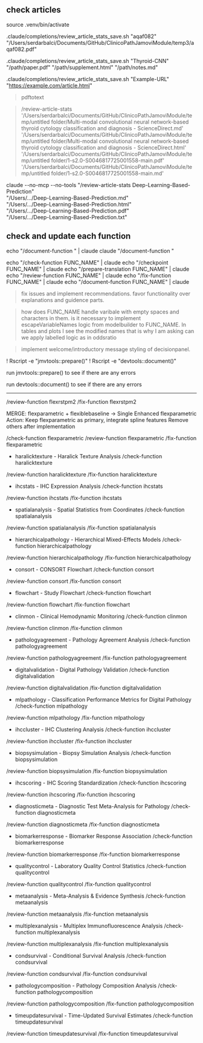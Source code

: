 ## check articles

source .venv/bin/activate

.claude/completions/review_article_stats_save.sh "aqaf082" \
  "/Users/serdarbalci/Documents/GitHub/ClinicoPathJamoviModule/temp3/aqaf082.pdf"

.claude/completions/review_article_stats_save.sh "Thyroid-CNN" \
  "/path/paper.pdf" "/path/supplement.html" "/path/notes.md"

.claude/completions/review_article_stats_save.sh "Example-URL" \
  "<https://example.com/article.html>"

> pdftotext

> /review-article-stats '/Users/serdarbalci/Documents/GitHub/ClinicoPathJamoviModule/temp/untitled folder/Multi-modal convolutional neural network-based thyroid cytology classification and diagnosis - ScienceDirect.md'
'/Users/serdarbalci/Documents/GitHub/ClinicoPathJamoviModule/temp/untitled folder/Multi-modal convolutional neural network-based thyroid cytology classification and diagnosis - ScienceDirect.html'
'/Users/serdarbalci/Documents/GitHub/ClinicoPathJamoviModule/temp/untitled folder/1-s2.0-S0046817725001558-main.pdf'
'/Users/serdarbalci/Documents/GitHub/ClinicoPathJamoviModule/temp/untitled folder/1-s2.0-S0046817725001558-main.md'

claude --no-mcp --no-tools "/review-article-stats Deep-Learning-Based-Prediction" \
  "/Users/.../Deep-Learning-Based-Prediction.md" \
  "/Users/.../Deep-Learning-Based-Prediction.html" \
  "/Users/.../Deep-Learning-Based-Prediction.pdf" \
  "/Users/.../Deep-Learning-Based-Prediction.txt"

## check and update each function

echo "/document-function " | claude
claude "/document-function "

echo "/check-function FUNC_NAME" | claude
echo "/checkpoint FUNC_NAME" | claude
echo "/prepare-translation FUNC_NAME" | claude
echo "/review-function FUNC_NAME" | claude
echo "/fix-function FUNC_NAME" | claude
echo "/document-function FUNC_NAME" | claude

> fix issues and implement recommendations. favor functionality over explanations and guidence parts.

> how does FUNC_NAME handle varibale with empty spaces and characters in them.
is it necessary to implement escapeVariableNames logic from modelbuilder to FUNC_NAME.
In tables and plots I see the modified names that is why I am asking
can we apply labelled logic as in oddsratio

> implement welcome/introductory message styling of decisionpanel.

! Rscript -e "jmvtools::prepare()"
! Rscript -e "devtools::document()"

run jmvtools::prepare() to see if there are any errors

run devtools::document() to see if there are any errors

***

/review-function flexrstpm2
/fix-function flexrstpm2


MERGE: flexparametric + flexiblebaseline → Single Enhanced flexparametric
Action: Keep flexparametric as primary, integrate spline features
Remove others after implementation


/check-function flexparametric
/review-function flexparametric
/fix-function flexparametric


- haralicktexture - Haralick Texture Analysis
/check-function haralicktexture

/review-function haralicktexture
/fix-function haralicktexture


- ihcstats - IHC Expression Analysis
/check-function ihcstats

/review-function ihcstats
/fix-function ihcstats


- spatialanalysis - Spatial Statistics from Coordinates
/check-function spatialanalysis

/review-function spatialanalysis
/fix-function spatialanalysis


- hierarchicalpathology - Hierarchical Mixed-Effects Models
/check-function hierarchicalpathology

/review-function hierarchicalpathology
/fix-function hierarchicalpathology


- consort - CONSORT Flowchart
/check-function consort

/review-function consort
/fix-function consort


- flowchart - Study Flowchart
/check-function flowchart

/review-function flowchart
/fix-function flowchart


- clinmon - Clinical Hemodynamic Monitoring
/check-function clinmon

/review-function clinmon
/fix-function clinmon


- pathologyagreement - Pathology Agreement Analysis
/check-function pathologyagreement

/review-function pathologyagreement
/fix-function pathologyagreement


- digitalvalidation - Digital Pathology Validation
/check-function digitalvalidation

/review-function digitalvalidation
/fix-function digitalvalidation


- mlpathology - Classification Performance Metrics for Digital Pathology
/check-function mlpathology

/review-function mlpathology
/fix-function mlpathology


- ihccluster - IHC Clustering Analysis
/check-function ihccluster

/review-function ihccluster
/fix-function ihccluster


- biopsysimulation - Biopsy Simulation Analysis
/check-function biopsysimulation

/review-function biopsysimulation
/fix-function biopsysimulation


- ihcscoring - IHC Scoring Standardization
/check-function ihcscoring

/review-function ihcscoring
/fix-function ihcscoring


- diagnosticmeta - Diagnostic Test Meta-Analysis for Pathology
/check-function diagnosticmeta

/review-function diagnosticmeta
/fix-function diagnosticmeta


- biomarkerresponse - Biomarker Response Association
/check-function biomarkerresponse

/review-function biomarkerresponse
/fix-function biomarkerresponse


- qualitycontrol - Laboratory Quality Control Statistics
/check-function qualitycontrol

/review-function qualitycontrol
/fix-function qualitycontrol


- metaanalysis - Meta-Analysis & Evidence Synthesis
/check-function metaanalysis

/review-function metaanalysis
/fix-function metaanalysis




- multiplexanalysis - Multiplex Immunofluorescence Analysis
/check-function multiplexanalysis

/review-function multiplexanalysis
/fix-function multiplexanalysis


- condsurvival - Conditional Survival Analysis
/check-function condsurvival

/review-function condsurvival
/fix-function condsurvival


- pathologycomposition - Pathology Composition Analysis
/check-function pathologycomposition

/review-function pathologycomposition
/fix-function pathologycomposition


- timeupdatesurvival - Time-Updated Survival Estimates
/check-function timeupdatesurvival

/review-function timeupdatesurvival
/fix-function timeupdatesurvival
